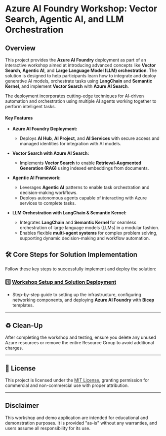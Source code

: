 # Azure AI Foundry Workshop: Vector Search, Agentic AI, and LLM Orchestration

## Overview  

This project provides the **Azure AI Foundry** deployment as part of an interactive workshop aimed at introducing advanced concepts like **Vector Search**, **Agentic AI**, and **Large Language Model (LLM) orchestration**. The solution is designed to help participants learn how to integrate and deploy generative AI models, orchestrate tasks using **LangChain** and **Semantic Kernel**, and implement **Vector Search** with **Azure AI Search**.

The deployment incorporates cutting-edge techniques for AI-driven automation and orchestration using multiple AI agents working together to perform intelligent tasks.

#### Key Features  

- **Azure AI Foundry Deployment:**  
  - Deploys **AI Hub**, **AI Project**, and **AI Services** with secure access and managed identities for integration with AI models.  

- **Vector Search with Azure AI Search:**  
  - Implements **Vector Search** to enable **Retrieval-Augmented Generation (RAG)** using indexed embeddings from documents.  

- **Agentic AI Framework:**  
  - Leverages **Agentic AI** patterns to enable task orchestration and decision-making workflows.  
  - Deploys autonomous agents capable of interacting with Azure services to complete tasks.

- **LLM Orchestration with LangChain & Semantic Kernel:**  
  - Integrates **LangChain** and **Semantic Kernel** for seamless orchestration of large language models (LLMs) in a modular fashion.  
  - Enables flexible **multi-agent systems** for complex problem solving, supporting dynamic decision-making and workflow automation.


## 🛠️ **Core Steps for Solution Implementation**

Follow these key steps to successfully implement and deploy the solution:

### 1️⃣ [**Workshop Setup and Solution Deployment**](docs/deployment.md)  
- Step-by-step guide to setting up the infrastructure, configuring networking components, and deploying **Azure AI Foundry** with **Bicep** templates.  


---

## ♻️ **Clean-Up**

After completing the workshop and testing, ensure you delete any unused Azure resources or remove the entire Resource Group to avoid additional charges.

---

## 📜 License  
This project is licensed under the [MIT License](LICENSE.md), granting permission for commercial and non-commercial use with proper attribution.

---

## Disclaimer  
This workshop and demo application are intended for educational and demonstration purposes. It is provided "as-is" without any warranties, and users assume all responsibility for its use.